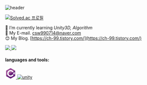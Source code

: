 ![header](https://capsule-render.vercel.app/api?type=waving&color=gradient&customColorList=14&height=145&text=ChoiSW99😃&fontColor=111111&fontSize=40&fontAlignY=35&animation=fadeIn)

[![Solved.ac
프로필](http://mazassumnida.wtf/api/v2/generate_badge?boj=csw9907)](https://solved.ac/csw9907)

🏃 I’m currently learning *Unity3D, Algorithm*  
📧 My E-mail. csw990714@naver.com  
😊 My Blog. [https://ch-99.tistory.com/](https://ch-99.tistory.com/)


<a href="https://ch-99.tistory.com/">
 <img src="https://img.shields.io/badge/Tistory-333333?style=flat&logo=Tistory&logoColor=white"/>
</a>

<a href="https://www.instagram.com/seung_woo_77/">
 <img src="https://img.shields.io/badge/Instagram-555555?style=flat&logo=Instagram&logoColor=white"/>
</a>

<h4 align="left">languages and tools:</h4>
<p align="left"> <a href="https://www.w3schools.com/cs/" target="_blank" rel="noreferrer"> <img src="https://raw.githubusercontent.com/devicons/devicon/master/icons/csharp/csharp-original.svg" alt="csharp" width="35" height="35"/> </a> <a href="https://unity.com/" target="_blank" rel="noreferrer"> <img src="https://www.vectorlogo.zone/logos/unity3d/unity3d-icon.svg" alt="unity" width="35" height="35"/> </a> </p>

